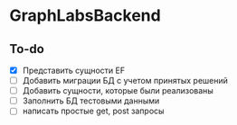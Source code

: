 # GraphLabsBackend

## To-do
- [x] Представить сущности EF
- [ ] Добавить миграции БД с учетом принятых решений
- [ ] Добавить сущности, которые были реализованы
- [ ] Заполнить БД тестовыми данными
- [ ] написать простые get, post запросы
